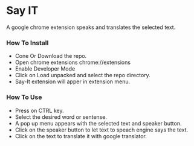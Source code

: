 # Say IT
A google chrome extension speaks and translates the selected text.

### How To Install

- Cone Or Download the repo.
- Open chrome extensions chrome://extensions
- Enable Developer Mode
- Click on Load unpacked and select the repo directory.
- Say-It extension will apper in extension menu.

### How To Use

- Press on CTRL key.
- Select the desired word or sentense.
- A pop up menu appears with the selected text and speaker button.
- Click on the speaker button to let text to speach engine says the text.
- Click on the text to translate it with google translator.